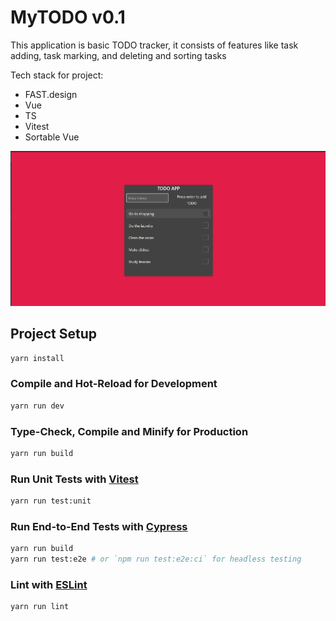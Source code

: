 # MyTODO v0.1

This application is basic TODO tracker, it consists of features like task adding, task marking, and deleting
and sorting tasks

Tech stack for project:

- FAST.design
- Vue
- TS
- Vitest
- Sortable Vue



![img.png](example_images/img.png)
## Project Setup

```sh
yarn install
```

### Compile and Hot-Reload for Development

```sh
yarn run dev
```

### Type-Check, Compile and Minify for Production

```sh
yarn run build
```

### Run Unit Tests with [Vitest](https://vitest.dev/)

```sh
yarn run test:unit
```

### Run End-to-End Tests with [Cypress](https://www.cypress.io/)

```sh
yarn run build
yarn run test:e2e # or `npm run test:e2e:ci` for headless testing
```

### Lint with [ESLint](https://eslint.org/)

```sh
yarn run lint
```
